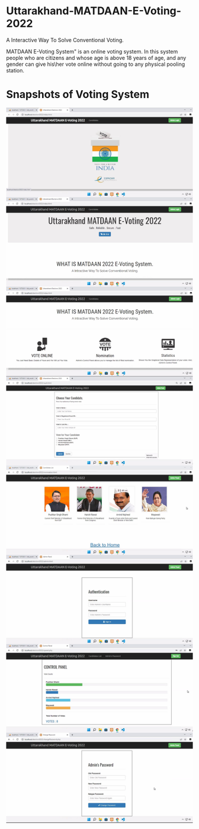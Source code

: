 # Uttarakhand-MATDAAN-E-Voting-2022

A Interactive Way To Solve Conventional Voting.

MATDAAN E-Voting System" is an online voting system. In this system people
who are citizens and whose age is above 18 years of age, and any gender can give his\her
vote online without going to any physical pooling station.


# Snapshots of Voting System

<img align="left" src="https://github.com/GariBisht/Uttarakhand-MATDAAN-E-Voting-2022/blob/main/readme%20images/image-007.jpg?raw=true "/>
<img align="left" src="https://github.com/GariBisht/Uttarakhand-MATDAAN-E-Voting-2022/blob/main/readme%20images/image-008.jpg?raw=true "/>
<img align="left" src="https://github.com/GariBisht/Uttarakhand-MATDAAN-E-Voting-2022/blob/main/readme%20images/image-009.jpg?raw=true "/>
<img align="left" src="https://github.com/GariBisht/Uttarakhand-MATDAAN-E-Voting-2022/blob/main/readme%20images/image-010.jpg?raw=true "/>
<img align="left" src="https://github.com/GariBisht/Uttarakhand-MATDAAN-E-Voting-2022/blob/main/readme%20images/image-011.jpg?raw=true "/>
<img align="left" src="https://github.com/GariBisht/Uttarakhand-MATDAAN-E-Voting-2022/blob/main/readme%20images/image-012.jpg?raw=true "/>
<img align="left" src="https://github.com/GariBisht/Uttarakhand-MATDAAN-E-Voting-2022/blob/main/readme%20images/image-013.jpg?raw=true "/>
<img align="left" src="https://github.com/GariBisht/Uttarakhand-MATDAAN-E-Voting-2022/blob/main/readme%20images/image-014.jpg?raw=true "/>


